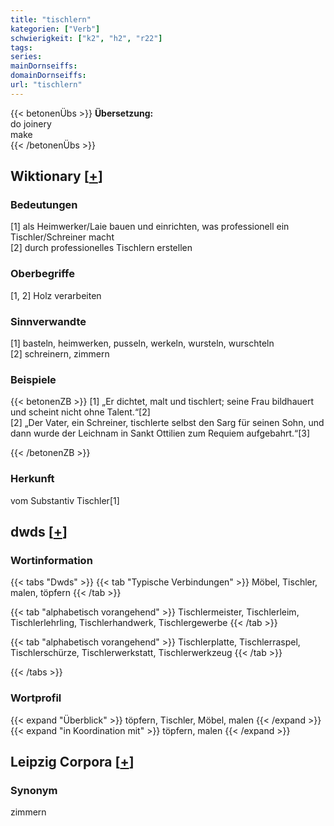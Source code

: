 ```yaml
---
title: "tischlern"
kategorien: ["Verb"]
schwierigkeit: ["k2", "h2", "r22"]
tags:
series:
mainDornseiffs:
domainDornseiffs:
url: "tischlern"
---
```


{{< betonenÜbs >}}
**Übersetzung:**  
do joinery  
make  
{{< /betonenÜbs >}}

## Wiktionary [[+](https://de.wiktionary.org/wiki/tischlern)]

### Bedeutungen
[1] als Heimwerker/Laie bauen und einrichten, was professionell ein Tischler/Schreiner macht  
[2] durch professionelles Tischlern erstellen  

### Oberbegriffe
[1, 2] Holz verarbeiten  

### Sinnverwandte
[1] basteln, heimwerken, pusseln, werkeln, wursteln, wurschteln  
[2] schreinern, zimmern  

### Beispiele
{{< betonenZB >}}
[1] „Er dichtet, malt und tischlert; seine Frau bildhauert und scheint nicht ohne Talent.“[2]  
[2] „Der Vater, ein Schreiner, tischlerte selbst den Sarg für seinen Sohn, und dann wurde der Leichnam in Sankt Ottilien zum Requiem aufgebahrt.“[3]  

{{< /betonenZB >}}
### Herkunft
vom Substantiv Tischler[1]  



## dwds [[+](https://www.dwds.de/wb/tischlern)]

### Wortinformation
{{< tabs "Dwds" >}}
{{< tab "Typische Verbindungen" >}}
Möbel, Tischler, malen, töpfern
{{< /tab >}}

{{< tab "alphabetisch vorangehend" >}}
Tischlermeister, Tischlerleim, Tischlerlehrling, Tischlerhandwerk, Tischlergewerbe
{{< /tab >}}

{{< tab "alphabetisch vorangehend" >}}
Tischlerplatte, Tischlerraspel, Tischlerschürze, Tischlerwerkstatt, Tischlerwerkzeug
{{< /tab >}}

{{< /tabs >}}

### Wortprofil
{{< expand "Überblick" >}} töpfern, Tischler, Möbel, malen {{< /expand >}}
{{< expand "in Koordination mit" >}} töpfern, malen {{< /expand >}}

## Leipzig Corpora [[+](https://corpora.uni-leipzig.de/en/res?word=tischlern&corpusId=deu_newscrawl-public_2018)]


### Synonym
zimmern

